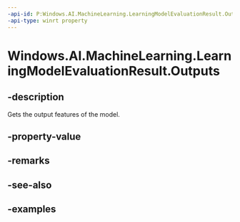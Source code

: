 ```yaml
---
-api-id: P:Windows.AI.MachineLearning.LearningModelEvaluationResult.Outputs
-api-type: winrt property
---
```


<!-- Property syntax.
public IMapView<string, object> Outputs { get; }
-->

# Windows.AI.MachineLearning.LearningModelEvaluationResult.Outputs

## -description

Gets the output features of the model.

## -property-value

## -remarks

## -see-also

## -examples
